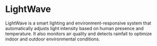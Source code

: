 # LightWave
LightWave is a smart lighting and environment-responsive system that automatically adjusts light intensity based on human presence and temperature. It also monitors air quality and detects rainfall to optimize indoor and outdoor environmental conditions.
